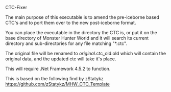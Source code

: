 CTC-Fixer

The main purpose of this executable is to amend the pre-iceborne based CTC's and to port them over to the new post-iceborne format.

You can place the executable in the directory the CTC is, or put it on the base directory of Monster Hunter World and it will search its current directory and sub-directories for any file matching "*.ctc". 

The original file will be renamed to *original*.ctc_old.old which will contain the original data, and the updated ctc will take it's place.

This will require .Net Framework 4.5.2 to function. 

This is based on the following find by zStatykz https://github.com/zStatykz/MHW_CTC_Template
